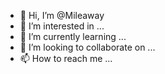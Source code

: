 - 👋 Hi, I’m @Mileaway
- 👀 I’m interested in ...
- 🌱 I’m currently learning ...
- 💞️ I’m looking to collaborate on ...
- 📫 How to reach me ...

<!---
Mileaway/Mileaway is a ✨ special ✨ repository because its `README.md` (this file) appears on your GitHub profile.
You can click the Preview link to take a look at your changes.
--->
